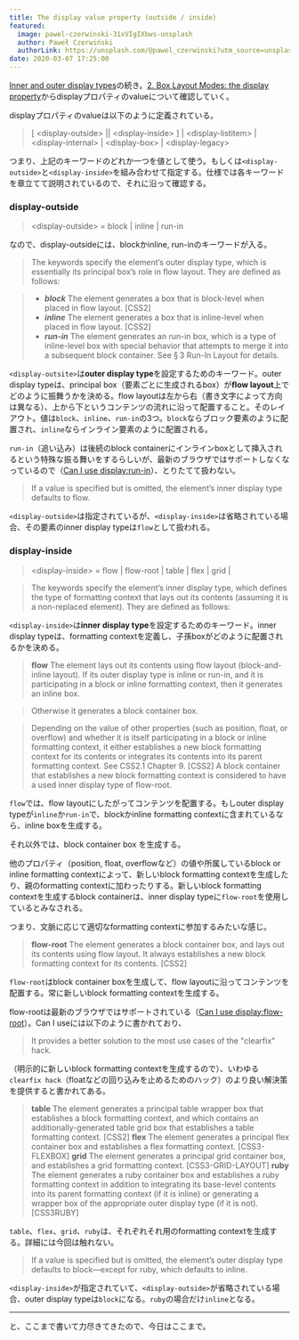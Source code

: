 ```yaml
---
title: The display value property (outside / inside)
featured:
  image: pawel-czerwinski-31xVIgIXbws-unsplash
  author: Paweł Czerwiński
  authorLink: https://unsplash.com/@pawel_czerwinski?utm_source=unsplash&utm_medium=referral&utm_content=creditCopyText
date: 2020-03-07 17:25:00
---
```

[Inner and outer display types](https://memolog.org/2020/inner-and-outer-display-type.html)の続き。[2. Box Layout Modes: the display property](https://www.w3.org/TR/css-display-3/#the-display-properties)からdisplayプロパティのvalueについて確認していく。<!-- more -->

displayプロパティのvalueは以下のように定義されている。

> [ &lt;display-outside&gt; || &lt;display-inside&gt; ] | &lt;display-listitem&gt; | &lt;display-internal&gt; | &lt;display-box&gt; | &lt;display-legacy&gt;

つまり、上記のキーワードのどれか一つを値として使う。もしくは`<display-outside>`と`<display-inside>`を組み合わせて指定する。仕様では各キーワードを章立てて説明されているので、それに沿って確認する。

### display-outside
> &lt;display-outside&gt;  = block | inline | run-in

なので、display-outsideには、blockかinline, run-inのキーワードが入る。

> The <display-outside> keywords specify the element’s outer display type, which is essentially its principal box’s role in flow layout. They are defined as follows:

> * ***block***
The element generates a box that is block-level when placed in flow layout. [CSS2]
> * ***inline***
The element generates a box that is inline-level when placed in flow layout. [CSS2]
> * ***run-in***
The element generates an run-in box, which is a type of inline-level box with special behavior that attempts to merge it into a subsequent block container. See § 3 Run-In Layout for details.

`<display-outsite>`は**outer display type**を設定するためのキーワード。outer display typeは、principal box（要素ごとに生成されるbox）が**flow layout**上でどのように振舞うかを決める。flow layoutは左から右（書き文字によって方向は異なる）、上から下というコンテンツの流れに沿って配置すること。そのレイアウト。値は`block`、`inline`、`run-in`の3つ。`block`ならブロック要素のように配置され、`inline`ならインライン要素のように配置される。

`run-in`（追い込み）は後続のblock containerにインラインboxとして挿入されるという特殊な振る舞いをするらしいが、最新のブラウザではサポートしなくなっているので（[Can I use display:run-in](https://caniuse.com/#feat=run-in)）、とりたてて扱わない。

> If a <display-outside> value is specified but <display-inside> is omitted, the element’s inner display type defaults to flow.

`<display-outside>`は指定されているが、`<display-inside>`は省略されている場合、その要素のinner display typeは`flow`として扱われる。

### display-inside
> &lt;display-inside&gt;   = flow | flow-root | table | flex | grid |

> The <display-inside> keywords specify the element’s inner display type, which defines the type of formatting context that lays out its contents (assuming it is a non-replaced element). They are defined as follows:

`<display-inside>`は**inner display type**を設定するためのキーワード。inner display typeは、formatting contextを定義し、子孫boxがどのように配置されるかを決める。

> **flow**
The element lays out its contents using flow layout (block-and-inline layout).
If its outer display type is inline or run-in, and it is participating in a block or inline formatting context, then it generates an inline box.

> Otherwise it generates a block container box.

> Depending on the value of other properties (such as position, float, or overflow) and whether it is itself participating in a block or inline formatting context, it either establishes a new block formatting context for its contents or integrates its contents into its parent formatting context. See CSS2.1 Chapter 9. [CSS2] A block container that establishes a new block formatting context is considered to have a used inner display type of flow-root.

`flow`では、flow layoutにしたがってコンテンツを配置する。もしouter display typeが`inline`か`run-in`で、blockかinline formatting contextに含まれているなら、inline boxを生成する。

それ以外では、block container box を生成する。

他のプロパティ（position, float, overflowなど）の値や所属しているblock or inline formatting contextによって、新しいblock formatting contextを生成したり、親のformatting contextに加わったりする。新しいblock formatting contextを生成するblock containerは、inner display typeに`flow-root`を使用しているとみなされる。

つまり、文脈に応じて適切なformatting contextに参加するみたいな感じ。

> **flow-root**
> The element generates a block container box, and lays out its contents using flow layout. It always establishes a new block formatting context for its contents. [CSS2]

`flow-root`はblock container boxを生成して、flow layoutに沿ってコンテンツを配置する。常に新しいblock formatting contextを生成する。

flow-rootは最新のブラウザではサポートされている（[Can I use display:flow-root](https://caniuse.com/#feat=flow-root)）。Can I useには以下のように書かれており、

> It provides a better solution to the most use cases of the "clearfix" hack.

（明示的に新しいblock formatting contextを生成するので）、いわゆる`clearfix hack`（floatなどの回り込みを止めるためのハック）のより良い解決策を提供すると書かれてある。

> **table**
> The element generates a principal table wrapper box that establishes a block formatting context, and which contains an additionally-generated table grid box that establishes a table formatting context. [CSS2]
> **flex**
> The element generates a principal flex container box and establishes a flex formatting context. [CSS3-FLEXBOX]
> **grid**
The element generates a principal grid container box, and establishes a grid formatting context. [CSS3-GRID-LAYOUT]
> **ruby**
> The element generates a ruby container box and establishes a ruby formatting context in addition to integrating its base-level contents into its parent formatting context (if it is inline) or generating a wrapper box of the appropriate outer display type (if it is not). [CSS3RUBY]

`table`、`flex`、`grid`、`ruby`は、それぞれそれ用のformatting contextを生成する。詳細には今回は触れない。

> If a <display-inside> value is specified but <display-outside> is omitted, the element’s outer display type defaults to block—except for ruby, which defaults to inline.

`<display-inside>`が指定されていて、`<display-outside>`が省略されている場合、outer display typeは`block`になる。`ruby`の場合だけ`inline`となる。

----

と、ここまで書いて力尽きてきたので、今日はここまで。
